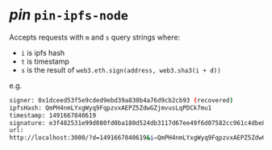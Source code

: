 # *pin* `pin-ipfs-node`


Accepts requests with `m` and `s` query strings where:

* `i` is ipfs hash
* `t` is timestamp
* `s` is the result of `web3.eth.sign(address, web3.sha3(i + d))`

e.g.

``` bash
signer: 0x1dceed53f5e9cded9ebd39a830b4a76d9cb2cb93 (recovered)
ipfsHash: QmPH4nmLYxgWyq9FqpzvxAEPZ5ZdwGZjmvusLqPDCk7mu1
timestamp: 1491667840619
signature: e3f482531e99d080fd0ba180d524db3117d67ee49f6d07582cc961c4dbe8c99758908bfbde26a719c3e71a88d94ca3a1e770e2b808e570b69674d1aa5a64c71700
url:
http://localhost:3000/?d=1491667840619&i=QmPH4nmLYxgWyq9FqpzvxAEPZ5ZdwGZjmvusLqPDCk7mu1&s=414b6bcd12c0f78a5e183e714ba21d0efbf169f22976204b11faee5492c82821494f1722e1df221e2925d59d1daf88d99f1c2fe5d9437d138663be7c5d5b047901
````
